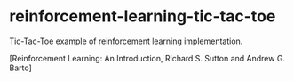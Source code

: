# reinforcement-learning-tic-tac-toe
Tic-Tac-Toe example of reinforcement learning implementation. 
   
   [Reinforcement Learning: An Introduction, Richard S. Sutton and Andrew G. Barto]
